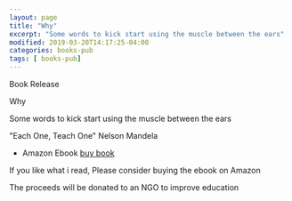 ```yaml
---
layout: page
title: "Why"
excerpt: "Some words to kick start using the muscle between the ears"
modified: 2019-03-20T14:17:25-04:00
categories: books-pub
tags: [ books-pub]
---
```



Book Release

Why

Some words to kick start using the muscle between the ears

"Each One, Teach One"
Nelson Mandela

<!--
* Online Free Google Doc
[View link]()
-->
* Amazon Ebook [buy book](https://amzn.to/2PUILxX)

If you like what i read, Please consider buying the ebook on Amazon

The proceeds will be donated to an NGO to improve education
